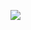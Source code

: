 ![](https://github.com/gitikaajain/Stock-market-prediction/blob/main/Source/Stock_Market_Prediction%F0%9F%93%88.png)
